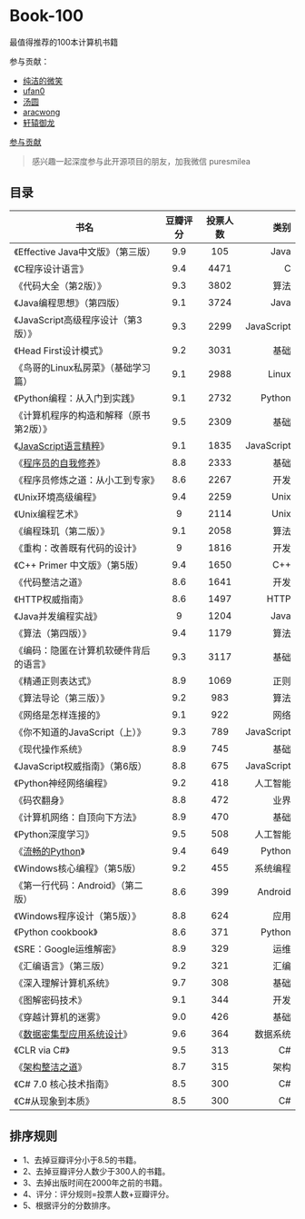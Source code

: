 # Book-100

最值得推荐的100本计算机书籍

参与贡献：

- [纯洁的微笑](https://github.com/ityouknow)
- [ufan0](https://github.com/ufan0/)
- [汤圆](https://github.com/tangyuan-hub)
- [aracwong](https://aracwong.github.io)
- [轩辕御龙](https://github.com/lierchao1997)

[参与贡献](https://github.com/ityouknow/book-100/issues/new)

> 感兴趣一起深度参与此开源项目的朋友，加我微信 puresmilea




## 目录

| 书名        |   豆瓣评分    |   投票人数    | 类别 |
| ------------- |:-------------:| :-------------: |      -----:|
|《Effective Java中文版》（第三版）|9.9|105|Java|
|《C程序设计语言》|9.4|4471|C|
|《代码大全（第2版）》|9.3|3802|算法|
|《Java编程思想》（第四版）|9.1|3724|Java|
|《JavaScript高级程序设计（第3版）》|9.3|2299|JavaScript|
|《Head First设计模式》|9.2|3031|基础|
|《鸟哥的Linux私房菜》（基础学习篇）|9.1|2988|Linux|
|《Python编程：从入门到实践》|9.1|2732|Python|
|《计算机程序的构造和解释（原书第2版）》|9.5|2309|基础|
|《[JavaScript语言精粹](https://book.douban.com/subject/3590768/)》|9.1|1835|JavaScript|
|《[程序员的自我修养](https://book.douban.com/subject/3652388/)》|8.8|2333|基础|
|《程序员修炼之道：从小工到专家》|8.6|2267|开发|
|《Unix环境高级编程》|9.4|2259|Unix|
|《Unix编程艺术》|9|2114|Unix|
|《编程珠玑（第二版）》|9.1|2058|算法|
|《重构：改善既有代码的设计》|9|1816|开发|
|《C++ Primer 中文版》（第5版）|9.4|1650|C++|
|《代码整洁之道》|8.6|1641|开发|
|《HTTP权威指南》|8.6|1497|HTTP|
|《Java并发编程实战》|9|1204|Java|
|《算法（第四版）》|9.4|1179|算法|
|《编码：隐匿在计算机软硬件背后的语言》|9.3|3117|基础|
|《精通正则表达式》|8.9|1069|正则|
|《算法导论（第三版）》|9.2|983|算法|
|《网络是怎样连接的》|9.1|922|网络|
|《你不知道的JavaScript（上）》|9.3|789|JavaScript|
|《现代操作系统》|8.9|745|基础|
|《JavaScript权威指南》（第6版）|8.8|675|JavaScript|
|《Python神经网络编程》|9.2|418|人工智能|
|《码农翻身》|8.8|472|业界|
|《计算机网络：自顶向下方法》|8.9|470|基础|
|《Python深度学习》|9.5|508|人工智能|
|《[流畅的Python](https://book.douban.com/subject/27028517/)》|9.4|649|Python|
|《Windows核心编程》（第5版）|9.2|455|系统编程|
|《第一行代码：Android》（第二版）|8.6|399|Android|
|《Windows程序设计（第5版）》|8.8|624|应用|
|《Python cookbook》|8.6|371|Python|
|《SRE：Google运维解密》|8.9|329|运维|
|《汇编语言》（第三版）|9.2|321|汇编|
|《深入理解计算机系统》|9.7|308|基础|
|《图解密码技术》|9.1|344|开发|
|《穿越计算机的迷雾》|9.0|426|基础|
|《[数据密集型应用系统设计](https://book.douban.com/subject/30329536/)》|9.6|364|数据系统|
|《CLR via C#》|9.5|313|C#|
|《[架构整洁之道](https://book.douban.com/subject/30333919/)》|8.7|315|架构|
|《C# 7.0 核心技术指南》|8.5|300|C#|
|《C#从现象到本质》|8.5|300|C#|







## 排序规则

- 1、去掉豆瓣评分小于8.5的书籍。
- 2、去掉豆瓣评分人数少于300人的书籍。
- 3、去掉出版时间在2000年之前的书籍。
- 4、评分：评分规则=投票人数+豆瓣评分。
- 5、根据评分的分数排序。



